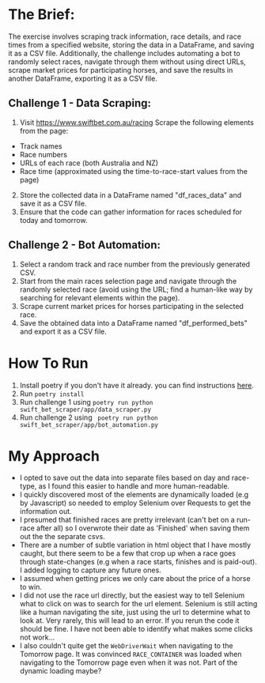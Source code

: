 # The Brief:
The exercise involves scraping track information, race details, and race times from a
specified website, storing the data in a DataFrame, and saving it as a CSV file. Additionally,
the challenge includes automating a bot to randomly select races, navigate through them
without using direct URLs, scrape market prices for participating horses, and save the results
in another DataFrame, exporting it as a CSV file.
## Challenge 1 - Data Scraping:
1. Visit https://www.swiftbet.com.au/racing
Scrape the following elements from the page:
- Track names
- Race numbers
- URLs of each race (both Australia and NZ)
- Race time (approximated using the time-to-race-start values from the page)
2. Store the collected data in a DataFrame named "df_races_data" and save it as a
CSV file.
3. Ensure that the code can gather information for races scheduled for today and
tomorrow.
## Challenge 2 - Bot Automation:
1. Select a random track and race number from the previously generated CSV.
2. Start from the main races selection page and navigate through the randomly
selected race (avoid using the URL; find a human-like way by searching for
relevant elements within the page).
3. Scrape current market prices for horses participating in the selected race.
4. Save the obtained data into a DataFrame named "df_performed_bets" and export
it as a CSV file.

# How To Run
1. Install poetry if you don't have it already. you can find instructions [here](https://python-poetry.org/docs/#installation).
2. Run `poetry install`
3. Run challenge 1 using `poetry run python swift_bet_scraper/app/data_scraper.py`
4. Run challenge 2 using ` poetry run python swift_bet_scraper/app/bot_automation.py`

# My Approach
 - I opted to save out the data into separate files based on day and race-type, as I found this easier to handle and more human-readable.
 - I quickly discovered most of the elements are dynamically loaded (e.g by Javascript) so needed to employ Selenium over Requests to get the information out.
 - I presumed that finished races are pretty irrelevant (can't bet on a run-race after all) so I overwrote their date as 'Finished' when saving them out the the separate csvs.
 - There are a number of subtle variation in html object that I have mostly caught, but there seem to be a few that crop up when a race goes through state-changes (e.g when a race starts, finishes and is paid-out). I added logging to capture any future ones.
 - I assumed when getting prices we only care about the price of a horse to win.
 - I did not use the race url directly, but the easiest way to tell Selenium what to click on was to search for the url element. Selenium is still acting like a human navigating the site, just using the url to determine what to look at. Very rarely, this will lead to an error. If you rerun the code it should be fine. I have not been able to identify what makes some clicks not work...
 - I also couldn't quite get the `WebDriverWait` when navigating to the Tomorrow page. It was convinced `RACE_CONTAINER` was loaded when navigating to the Tomorrow page even when it was not. Part of the dynamic loading maybe?

